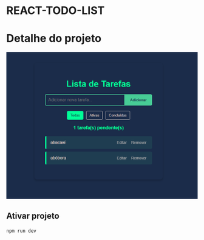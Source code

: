 # REACT-TODO-LIST

# Detalhe do projeto

![captura](./src/media/img/Captura.png)

## Ativar projeto

```
npm run dev 
```
